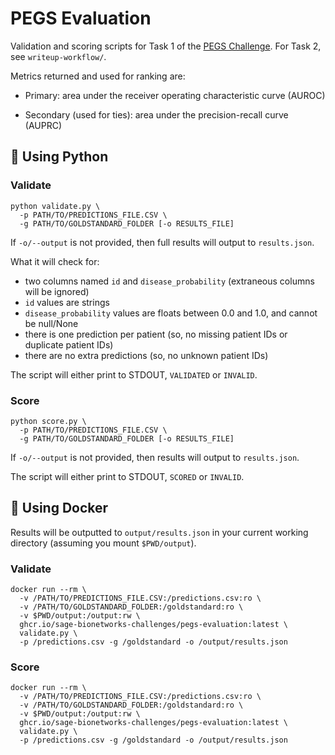 # PEGS Evaluation
Validation and scoring scripts for Task 1 of the [PEGS Challenge](https://www.synapse.org/pegs).
For Task 2, see `writeup-workflow/`.

Metrics returned and used for ranking are:

* Primary: area under the receiver operating characteristic curve (AUROC)

* Secondary (used for ties): area under the precision-recall curve (AUPRC)

## 🐍 Using Python

### Validate

```text
python validate.py \
  -p PATH/TO/PREDICTIONS_FILE.CSV \
  -g PATH/TO/GOLDSTANDARD_FOLDER [-o RESULTS_FILE]
```

If `-o/--output` is not provided, then full results will output to `results.json`.

What it will check for:

* two columns named `id` and `disease_probability` (extraneous columns will be ignored)
* `id` values are strings
* `disease_probability` values are floats between 0.0 and 1.0, and cannot be null/None
* there is one prediction per patient (so, no missing patient IDs or duplicate patient IDs)
* there are no extra predictions (so, no unknown patient IDs)

The script will either print to STDOUT, `VALIDATED` or `INVALID`.

### Score

```text
python score.py \
  -p PATH/TO/PREDICTIONS_FILE.CSV \
  -g PATH/TO/GOLDSTANDARD_FOLDER [-o RESULTS_FILE]
```

If `-o/--output` is not provided, then results will output to `results.json`.

The script will either print to STDOUT, `SCORED` or `INVALID`.

## 🐳 Using Docker 

Results will be outputted to `output/results.json` in your current working directory (assuming you mount `$PWD/output`).

### Validate

```
docker run --rm \
  -v /PATH/TO/PREDICTIONS_FILE.CSV:/predictions.csv:ro \
  -v /PATH/TO/GOLDSTANDARD_FOLDER:/goldstandard:ro \
  -v $PWD/output:/output:rw \
  ghcr.io/sage-bionetworks-challenges/pegs-evaluation:latest \
  validate.py \
  -p /predictions.csv -g /goldstandard -o /output/results.json
```

### Score

```
docker run --rm \
  -v /PATH/TO/PREDICTIONS_FILE.CSV:/predictions.csv:ro \
  -v /PATH/TO/GOLDSTANDARD_FOLDER:/goldstandard:ro \
  -v $PWD/output:/output:rw \
  ghcr.io/sage-bionetworks-challenges/pegs-evaluation:latest \
  validate.py \
  -p /predictions.csv -g /goldstandard -o /output/results.json
```
